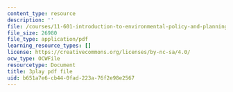 ```yaml
---
content_type: resource
description: ''
file: /courses/11-601-introduction-to-environmental-policy-and-planning-fall-2016/b651a7e6cb440fad223a76f2e98e2567_ZNTBAKAT_WQ.pdf
file_size: 26980
file_type: application/pdf
learning_resource_types: []
license: https://creativecommons.org/licenses/by-nc-sa/4.0/
ocw_type: OCWFile
resourcetype: Document
title: 3play pdf file
uid: b651a7e6-cb44-0fad-223a-76f2e98e2567
---
```

